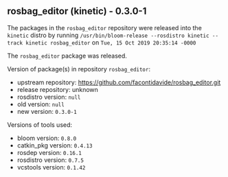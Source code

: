 ## rosbag_editor (kinetic) - 0.3.0-1

The packages in the `rosbag_editor` repository were released into the `kinetic` distro by running `/usr/bin/bloom-release --rosdistro kinetic --track kinetic rosbag_editor` on `Tue, 15 Oct 2019 20:35:14 -0000`

The `rosbag_editor` package was released.

Version of package(s) in repository `rosbag_editor`:

- upstream repository: https://github.com/facontidavide/rosbag_editor.git
- release repository: unknown
- rosdistro version: `null`
- old version: `null`
- new version: `0.3.0-1`

Versions of tools used:

- bloom version: `0.8.0`
- catkin_pkg version: `0.4.13`
- rosdep version: `0.16.1`
- rosdistro version: `0.7.5`
- vcstools version: `0.1.42`


